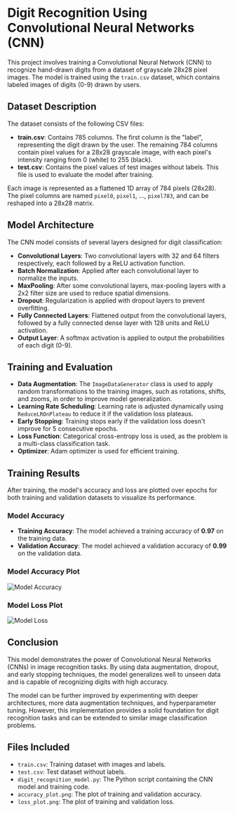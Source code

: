# Digit Recognition Using Convolutional Neural Networks (CNN)

This project involves training a Convolutional Neural Network (CNN) to recognize hand-drawn digits from a dataset of grayscale 28x28 pixel images. The model is trained using the `train.csv` dataset, which contains labeled images of digits (0-9) drawn by users.

## Dataset Description

The dataset consists of the following CSV files:

- **train.csv**: Contains 785 columns. The first column is the "label", representing the digit drawn by the user. The remaining 784 columns contain pixel values for a 28x28 grayscale image, with each pixel's intensity ranging from 0 (white) to 255 (black).
- **test.csv**: Contains the pixel values of test images without labels. This file is used to evaluate the model after training.

Each image is represented as a flattened 1D array of 784 pixels (28x28). The pixel columns are named `pixel0`, `pixel1`, ..., `pixel783`, and can be reshaped into a 28x28 matrix.

## Model Architecture

The CNN model consists of several layers designed for digit classification:

- **Convolutional Layers**: Two convolutional layers with 32 and 64 filters respectively, each followed by a ReLU activation function.
- **Batch Normalization**: Applied after each convolutional layer to normalize the inputs.
- **MaxPooling**: After some convolutional layers, max-pooling layers with a 2x2 filter size are used to reduce spatial dimensions.
- **Dropout**: Regularization is applied with dropout layers to prevent overfitting.
- **Fully Connected Layers**: Flattened output from the convolutional layers, followed by a fully connected dense layer with 128 units and ReLU activation.
- **Output Layer**: A softmax activation is applied to output the probabilities of each digit (0-9).

## Training and Evaluation

- **Data Augmentation**: The `ImageDataGenerator` class is used to apply random transformations to the training images, such as rotations, shifts, and zooms, in order to improve model generalization.
- **Learning Rate Scheduling**: Learning rate is adjusted dynamically using `ReduceLROnPlateau` to reduce it if the validation loss plateaus.
- **Early Stopping**: Training stops early if the validation loss doesn't improve for 5 consecutive epochs.
- **Loss Function**: Categorical cross-entropy loss is used, as the problem is a multi-class classification task.
- **Optimizer**: Adam optimizer is used for efficient training.

## Training Results

After training, the model's accuracy and loss are plotted over epochs for both training and validation datasets to visualize its performance.

### Model Accuracy

- **Training Accuracy**: The model achieved a training accuracy of **0.97** on the training data.
- **Validation Accuracy**: The model achieved a validation accuracy of **0.99** on the validation data.

### Model Accuracy Plot
![Model Accuracy](accuracy_plot.png)

### Model Loss Plot
![Model Loss](loss_plot.png)

## Conclusion

This model demonstrates the power of Convolutional Neural Networks (CNNs) in image recognition tasks. By using data augmentation, dropout, and early stopping techniques, the model generalizes well to unseen data and is capable of recognizing digits with high accuracy.

The model can be further improved by experimenting with deeper architectures, more data augmentation techniques, and hyperparameter tuning. However, this implementation provides a solid foundation for digit recognition tasks and can be extended to similar image classification problems.

## Files Included

- `train.csv`: Training dataset with images and labels.
- `test.csv`: Test dataset without labels.
- `digit_recognition_model.py`: The Python script containing the CNN model and training code.
- `accuracy_plot.png`: The plot of training and validation accuracy.
- `loss_plot.png`: The plot of training and validation loss.
